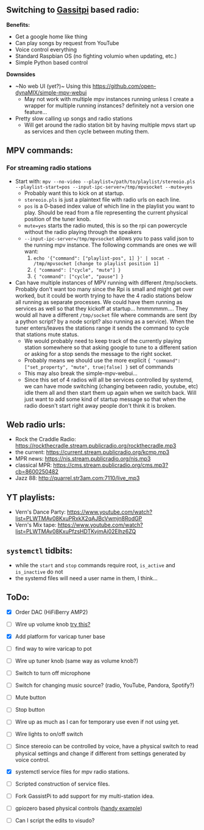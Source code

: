 ## Switching to [Gassitpi](https://github.com/shivasiddharth/GassistPi) based radio:
**Benefits:**
* Get a google home like thing
* Can play songs by request from YouTube
* Voice control everything
* Standard Raspbian OS (no fighting volumio when updating, etc.)
* Simple Python based control

**Downsides**
* ~No web UI (yet?)~ Using this https://github.com/open-dynaMIX/simple-mpv-webui
  * May not work with multiple mpv instances running unless I create a wrapper for multiple running instances? definitely not a version one feature...
* Pretty slow calling up songs and radio stations
  * Will get around the radio station bit by having multiple mpvs start up as services and then cycle between muting them.

## MPV commands:
### For streaming radio stations
* Start with: `mpv --no-video --playlist=/path/to/playlist/stereoio.pls --playlist-start=pos --input-ipc-server=/tmp/mpvsocket --mute=yes`
    - Probably want this to kick on at startup.
    - `stereoio.pls` is just a plaintext file with radio urls on each line.
    - `pos` is a 0-based index value of which line in the playlist you want to play. Should be read from a file representing the current physical position of the tuner knob.
    - `mute=yes` starts the radio muted, this is so the rpi can powercycle without the radio playing through the speakers
    - `--input-ipc-server=/tmp/mpvsocket` allows you to pass valid json to the running mpv instance. The following commands are ones we will want:
        1. `echo '{"command": ["playlist-pos", 1] }' | socat - /tmp/mpvsocket [change to playlist position 1]`
        2. `{ "command": ["cycle", "mute"] }`
        3. `{ "command": ["cycle", "pause"] }`
* Can have multiple instances of MPV running with different /tmp/sockets. Probably don't want too many since the Rpi is small and might get over worked, but it could be worth trying to have the 4 radio stations below all running as separate processes. We could have them running as services as well so that they kickoff at startup... hmmmmmm.... They would all have a different `/tmp/socket` file where commands are sent (by a python script? by a node script? also running as a service). When the tuner enters/leaves the stations range it sends the command to cycle that stations mute status.
  * We would probably need to keep track of the currently playing station somewhere so that asking google to tune to a different sation or asking for a stop sends the message to the right socket.
  * Probably means we should use the more explicit `{ "command": ["set_property", "mute", true|false] }` set of commands
  * This may also break the simple-mpv-webui...
  * Since this set of 4 radios will all be services controlled by systemd, we can have mode switching (changing between radio, youtube, etc) idle them all and then start them up again when we switch back. Will just want to add some kind of startup message so that when the radio doesn't start right away people don't think it is broken.

## Web radio urls:
* Rock the Craddle Radio: https://rockthecradle.stream.publicradio.org/rockthecradle.mp3
* the current: https://current.stream.publicradio.org/kcmp.mp3
* MPR news: https://nis.stream.publicradio.org/nis.mp3
* classical MPR: https://cms.stream.publicradio.org/cms.mp3?cb=8600250482
* Jazz 88: http://quarrel.str3am.com:7110/live_mp3

## YT playlists:
* Vern's Dance Party: https://www.youtube.com/watch?list=PLWTMAv08KxuPRxkX2qAJBcVwmjn8RodGP
* Vern's Mix tape: https://www.youtube.com/watch?list=PLWTMAv08KxuPfzsHDTKvjmAi02Elhz6ZQ

## `systemctl` tidbits:
* while the `start` and `stop` commands require root, `is_active` and `is_inactive` do not
* the systemd files will need a user name in them, I think...

## ToDo:
- [X] Order DAC (HiFiBerry AMP2)
- [ ] Wire up volume knob [try this?](https://gist.github.com/thijstriemstra/6396142f426aeffb0c1c6507fb2acd7b)
- [X] Add platform for varicap tuner base
- [ ] find way to wire varicap to pot
- [ ] Wire up tuner knob (same way as volume knob?)
- [ ] Switch to turn off microphone
- [ ] Switch for changing music source? (radio, YouTube, Pandora, Spotify?)
- [ ] Mute button
- [ ] Stop button
- [ ] Wire up as much as I can for temporary use even if not using yet.
- [ ] Wire lights to on/off switch
- [ ] Since stereoio can be controlled by voice, have a physical switch to read physical settings and change if different from settings generated by voice control.
- [X] systemctl service files for mpv radio stations.
- [ ] Scripted construction of service files.
- [ ] Fork GassistPi to add support for my multi-station idea.
- [ ] gpiozero based physical controls ([handy example](https://github.com/themagpimag/essentials-gpiozero/blob/master/09-Potentiometer/ch9listing4.py))
- [ ] Can I script the edits to visudo?

